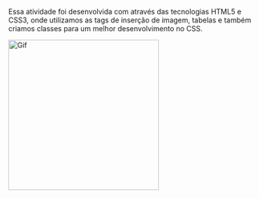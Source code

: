 Essa atividade foi desenvolvida com através das tecnologias HTML5 e CSS3, onde utilizamos as tags de inserção de imagem, tabelas e também criamos classes para um melhor desenvolvimento no CSS.


  <img align="center" alt="Gif" height="300em" src="https://assets-global.website-files.com/5e9aa66fd3886aa2b4ec01ca/62f213271ca43fb8798742c1_ezgif.com-gif-maker%20(2).gif"/>
  
  
